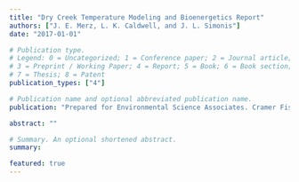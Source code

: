 ```yaml
---
title: "Dry Creek Temperature Modeling and Bioenergetics Report"
authors: ["J. E. Merz, L. K. Caldwell, and J. L. Simonis"]
date: "2017-01-01"

# Publication type.
# Legend: 0 = Uncategorized; 1 = Conference paper; 2 = Journal article;
# 3 = Preprint / Working Paper; 4 = Report; 5 = Book; 6 = Book section;
# 7 = Thesis; 8 = Patent
publication_types: ["4"]

# Publication name and optional abbreviated publication name.
publication: "Prepared for Environmental Science Associates. Cramer Fish Sciences, Gresham, OR. 50 pp"

abstract: ""

# Summary. An optional shortened abstract.
summary: 

featured: true
---
```



